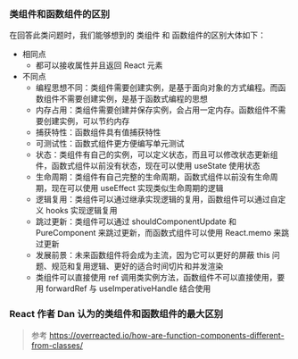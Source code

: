 ### 类组件和函数组件的区别

在回答此类问题时，我们能够想到的 类组件 和 函数组件的区别大体如下：

- 相同点
  - 都可以接收属性并且返回 React 元素
- 不同点
  - 编程思想不同：类组件需要创建实例，是基于面向对象的方式编程。而函数组件不需要创建实例，是基于函数式编程的思想
  - 内存占用：类组件需要创建并保存实例，会占用一定内存。函数组件不需要创建实例，可以节约内存
  - 捕获特性：函数组件具有值捕获特性
  - 可测试性：函数式组件更方便编写单元测试
  - 状态：类组件有自己的实例，可以定义状态，而且可以修改状态更新组件，函数式组件以前没有状态，现在可以使用 useState 使用状态
  - 生命周期：类组件有自己完整的生命周期，函数式组件以前没有生命周期，现在可以使用 useEffect 实现类似生命周期的逻辑
  - 逻辑复用：类组件可以通过继承实现逻辑的复用，函数组件可以通过自定义 hooks 实现逻辑复用
  - 跳过更新：类组件可以通过 shouldComponentUpdate 和 PureComponent 来跳过更新，而函数式组件可以使用 React.memo 来跳过更新
  - 发展前景：未来函数组件将会成为主流，因为它可以更好的屏蔽 this 问题、规范和复用逻辑、更好的适合时间切片和并发渲染
  - 类组件可以直接使用 ref 调用类实例方法，函数组件不可以直接使用，要用 forwardRef 与 useImperativeHandle 结合使用

### React 作者 Dan 认为的类组件和函数组件的最大区别

> 参考 https://overreacted.io/how-are-function-components-different-from-classes/
